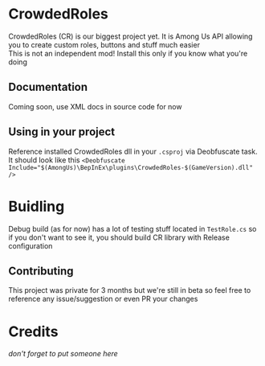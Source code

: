 # CrowdedRoles
CrowdedRoles (CR) is our biggest project yet. It is Among Us API allowing you to create custom roles, buttons and stuff much easier\
This is not an independent mod! Install this only if you know what you're doing

## Documentation
Coming soon, use XML docs in source code for now

## Using in your project
Reference installed CrowdedRoles dll in your `.csproj` via Deobfuscate task. It should look like this `<Deobfuscate Include="$(AmongUs)\BepInEx\plugins\CrowdedRoles-$(GameVersion).dll" />`

# Buidling
Debug build (as for now) has a lot of testing stuff located in `TestRole.cs` so if you don't want to see it, you should build CR library with Release configuration

## Contributing
This project was private for 3 months but we're still in beta so feel free to reference any issue/suggestion or even PR your changes

# Credits
*don't forget to put someone here*